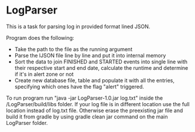 # LogParser

This is a task for parsing log in provided format lined JSON.

Program does the following:

  - Take the path to the file as the running argument
  - Parse the lJSON file line by line and put it into internal memory
  - Sort the data to join FINISHED and STARTED events into single line with their respective start and end date, calculate the runtime and determine if it's in alert zone or not
  - Create new database file, table and populate it with all the entries, specifying which ones have the flag "alert" triggered.
  
  To run program  run "java -jar LogParser-1.0.jar log.txt" inside the /LogParser/build/libs folder. If your log file is in different location use the full location instead of log.txt file. Otherwise erase the preexisting jar file and build it from gradle by using gradle clean jar command on the main LogParser folder. 
